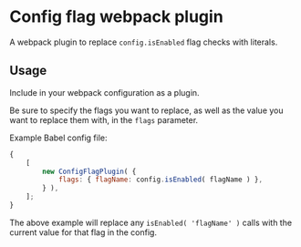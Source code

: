 # Config flag webpack plugin

A webpack plugin to replace `config.isEnabled` flag checks with literals.

## Usage

Include in your webpack configuration as a plugin.

Be sure to specify the flags you want to replace, as well as the value you want
to replace them with, in the `flags` parameter.

Example Babel config file:

```js
{
	[
		new ConfigFlagPlugin( {
			flags: { flagName: config.isEnabled( flagName ) },
		} ),
	];
}
```

The above example will replace any `isEnabled( 'flagName' )` calls with the
current value for that flag in the config.
